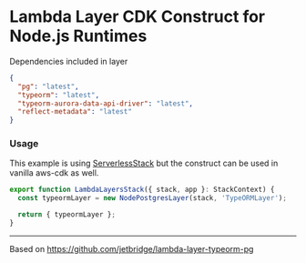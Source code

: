 # Lambda Layer CDK Construct for Node.js Runtimes

Dependencies included in layer

```json
{
  "pg": "latest",
  "typeorm": "latest",
  "typeorm-aurora-data-api-driver": "latest",
  "reflect-metadata": "latest"
}
```


### Usage
This example is using [ServerlessStack](https://sst.dev/) but the construct can be used in vanilla aws-cdk as well.
```typescript
export function LambdaLayersStack({ stack, app }: StackContext) {
  const typeormLayer = new NodePostgresLayer(stack, 'TypeORMLayer');

  return { typeormLayer };
}
```
---

Based on https://github.com/jetbridge/lambda-layer-typeorm-pg
